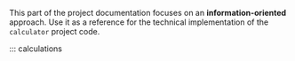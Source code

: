 This part of the project documentation focuses on
an **information-oriented** approach. Use it as a
reference for the technical implementation of the
`calculator` project code.

::: calculations